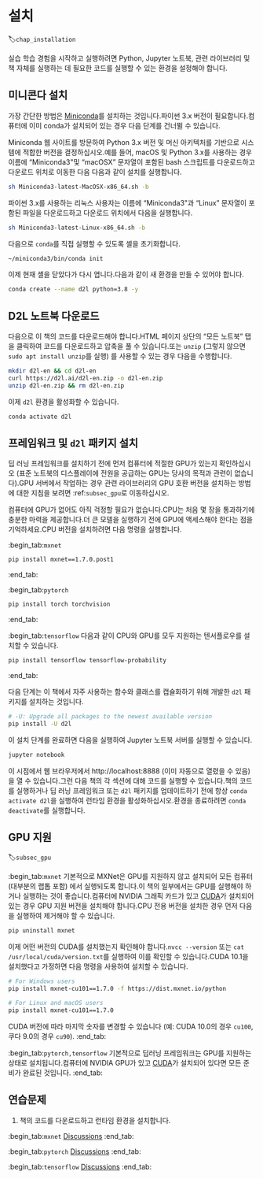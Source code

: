 # 설치
:label:`chap_installation`

실습 학습 경험을 시작하고 실행하려면 Python, Jupyter 노트북, 관련 라이브러리 및 책 자체를 실행하는 데 필요한 코드를 실행할 수 있는 환경을 설정해야 합니다. 

## 미니콘다 설치

가장 간단한 방법은 [Miniconda](https://conda.io/en/latest/miniconda.html)를 설치하는 것입니다.파이썬 3.x 버전이 필요합니다.컴퓨터에 이미 conda가 설치되어 있는 경우 다음 단계를 건너뛸 수 있습니다. 

Miniconda 웹 사이트를 방문하여 Python 3.x 버전 및 머신 아키텍처를 기반으로 시스템에 적합한 버전을 결정하십시오.예를 들어, macOS 및 Python 3.x를 사용하는 경우 이름에 “Miniconda3"및 “macOSX” 문자열이 포함된 bash 스크립트를 다운로드하고 다운로드 위치로 이동한 다음 다음과 같이 설치를 실행합니다.

```bash
sh Miniconda3-latest-MacOSX-x86_64.sh -b
```

파이썬 3.x를 사용하는 리눅스 사용자는 이름에 “Miniconda3"과 “Linux” 문자열이 포함된 파일을 다운로드하고 다운로드 위치에서 다음을 실행합니다.

```bash
sh Miniconda3-latest-Linux-x86_64.sh -b
```

다음으로 `conda`를 직접 실행할 수 있도록 셸을 초기화합니다.

```bash
~/miniconda3/bin/conda init
```

이제 현재 셸을 닫았다가 다시 엽니다.다음과 같이 새 환경을 만들 수 있어야 합니다.

```bash
conda create --name d2l python=3.8 -y
```

## D2L 노트북 다운로드

다음으로 이 책의 코드를 다운로드해야 합니다.HTML 페이지 상단의 “모든 노트북” 탭을 클릭하여 코드를 다운로드하고 압축을 풀 수 있습니다.또는 `unzip` (그렇지 않으면 `sudo apt install unzip`를 실행) 를 사용할 수 있는 경우 다음을 수행합니다.

```bash
mkdir d2l-en && cd d2l-en
curl https://d2l.ai/d2l-en.zip -o d2l-en.zip
unzip d2l-en.zip && rm d2l-en.zip
```

이제 `d2l` 환경을 활성화할 수 있습니다.

```bash
conda activate d2l
```

## 프레임워크 및 `d2l` 패키지 설치

딥 러닝 프레임워크를 설치하기 전에 먼저 컴퓨터에 적절한 GPU가 있는지 확인하십시오 (표준 노트북의 디스플레이에 전원을 공급하는 GPU는 당사의 목적과 관련이 없습니다).GPU 서버에서 작업하는 경우 관련 라이브러리의 GPU 호환 버전을 설치하는 방법에 대한 지침을 보려면 :ref:`subsec_gpu`로 이동하십시오. 

컴퓨터에 GPU가 없어도 아직 걱정할 필요가 없습니다.CPU는 처음 몇 장을 통과하기에 충분한 마력을 제공합니다.더 큰 모델을 실행하기 전에 GPU에 액세스해야 한다는 점을 기억하세요.CPU 버전을 설치하려면 다음 명령을 실행합니다.

:begin_tab:`mxnet`
```bash
pip install mxnet==1.7.0.post1
```
:end_tab:

:begin_tab:`pytorch`
```bash
pip install torch torchvision
```
:end_tab:

:begin_tab:`tensorflow`
다음과 같이 CPU와 GPU를 모두 지원하는 텐서플로우를 설치할 수 있습니다.

```bash
pip install tensorflow tensorflow-probability
```
:end_tab:

다음 단계는 이 책에서 자주 사용하는 함수와 클래스를 캡슐화하기 위해 개발한 `d2l` 패키지를 설치하는 것입니다.

```bash
# -U: Upgrade all packages to the newest available version
pip install -U d2l
```

이 설치 단계를 완료하면 다음을 실행하여 Jupyter 노트북 서버를 실행할 수 있습니다.

```bash
jupyter notebook
```

이 시점에서 웹 브라우저에서 http://localhost:8888 (이미 자동으로 열렸을 수 있음) 을 열 수 있습니다.그런 다음 책의 각 섹션에 대해 코드를 실행할 수 있습니다.책의 코드를 실행하거나 딥 러닝 프레임워크 또는 `d2l` 패키지를 업데이트하기 전에 항상 `conda activate d2l`을 실행하여 런타임 환경을 활성화하십시오.환경을 종료하려면 `conda deactivate`를 실행합니다. 

## GPU 지원
:label:`subsec_gpu`

:begin_tab:`mxnet`
기본적으로 MXNet은 GPU를 지원하지 않고 설치되어 모든 컴퓨터 (대부분의 랩톱 포함) 에서 실행되도록 합니다.이 책의 일부에서는 GPU를 실행해야 하거나 실행하는 것이 좋습니다.컴퓨터에 NVIDIA 그래픽 카드가 있고 [CUDA](https://developer.nvidia.com/cuda-downloads)가 설치되어 있는 경우 GPU 지원 버전을 설치해야 합니다.CPU 전용 버전을 설치한 경우 먼저 다음을 실행하여 제거해야 할 수 있습니다.

```bash
pip uninstall mxnet
```

이제 어떤 버전의 CUDA를 설치했는지 확인해야 합니다.`nvcc --version` 또는 `cat /usr/local/cuda/version.txt`를 실행하여 이를 확인할 수 있습니다.CUDA 10.1을 설치했다고 가정하면 다음 명령을 사용하여 설치할 수 있습니다.

```bash
# For Windows users
pip install mxnet-cu101==1.7.0 -f https://dist.mxnet.io/python

# For Linux and macOS users
pip install mxnet-cu101==1.7.0
```

CUDA 버전에 따라 마지막 숫자를 변경할 수 있습니다 (예: CUDA 10.0의 경우 `cu100`, 쿠다 9.0의 경우 `cu90`).
:end_tab:

:begin_tab:`pytorch,tensorflow`
기본적으로 딥러닝 프레임워크는 GPU를 지원하는 상태로 설치됩니다.컴퓨터에 NVIDIA GPU가 있고 [CUDA](https://developer.nvidia.com/cuda-downloads)가 설치되어 있다면 모든 준비가 완료된 것입니다.
:end_tab:

## 연습문제

1. 책의 코드를 다운로드하고 런타임 환경을 설치합니다.

:begin_tab:`mxnet`
[Discussions](https://discuss.d2l.ai/t/23)
:end_tab:

:begin_tab:`pytorch`
[Discussions](https://discuss.d2l.ai/t/24)
:end_tab:

:begin_tab:`tensorflow`
[Discussions](https://discuss.d2l.ai/t/436)
:end_tab:
